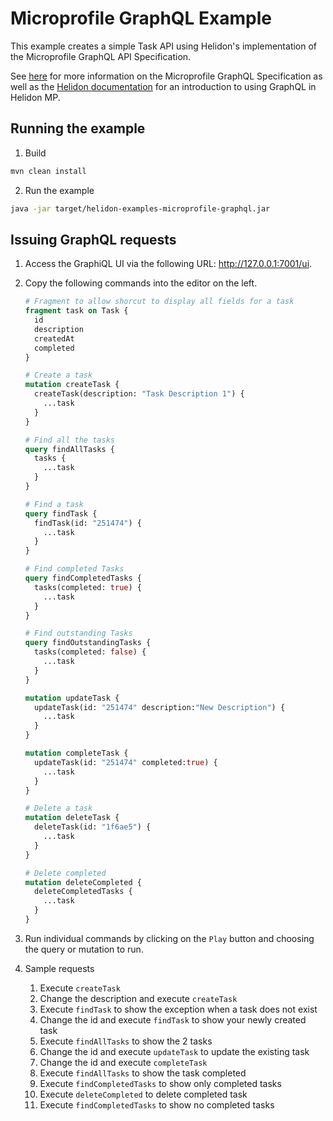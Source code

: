 # Microprofile GraphQL Example

This example creates a simple Task API using Helidon's implementation of the Microprofile GraphQL API Specification.

See [here](https://github.com/eclipse/microprofile-graphql) for more information on the 
Microprofile GraphQL Specification as well as the [Helidon documentation](https://helidon.io/docs/v2/#/mp/introduction/01_introduction)
for an introduction to using GraphQL in Helidon MP.

## Running the example

1. Build

```bash
mvn clean install
```              

2. Run the example

```bash
java -jar target/helidon-examples-microprofile-graphql.jar
```

## Issuing GraphQL requests 

1. Access the GraphiQL UI via the following URL: http://127.0.0.1:7001/ui.

2. Copy the following commands into the editor on the left.  

    ```graphql 
    # Fragment to allow shorcut to display all fields for a task
    fragment task on Task {
      id
      description
      createdAt
      completed
    }
    
    # Create a task
    mutation createTask {
      createTask(description: "Task Description 1") {
        ...task
      }
    }
    
    # Find all the tasks
    query findAllTasks {
      tasks {
        ...task
      }
    }
    
    # Find a task
    query findTask {
      findTask(id: "251474") {
        ...task
      }
    }
    
    # Find completed Tasks
    query findCompletedTasks {
      tasks(completed: true) {
        ...task
      }
    }
    
    # Find outstanding Tasks
    query findOutstandingTasks {
      tasks(completed: false) {
        ...task
      }
    }
    
    mutation updateTask {
      updateTask(id: "251474" description:"New Description") {
        ...task
      }
    }
    
    mutation completeTask {
      updateTask(id: "251474" completed:true) {
        ...task
      } 
    }
    
    # Delete a task
    mutation deleteTask {
      deleteTask(id: "1f6ae5") {
        ...task
      }
    }
    
    # Delete completed
    mutation deleteCompleted {
      deleteCompletedTasks {
        ...task
      }
    }
    ```
   
3. Run individual commands by clicking on the `Play` button and choosing the query or mutation to run.

4. Sample requests

   1. Execute `createTask` 
   2. Change the description and execute `createTask`
   3. Execute `findTask` to show the exception when a task does not exist
   3. Change the id and execute `findTask` to show your newly created task
   5. Execute `findAllTasks` to show the 2 tasks
   6. Change the id and execute `updateTask` to update the existing task
   7. Change the id and execute `completeTask`
   8. Execute `findAllTasks` to show the task completed
   9. Execute `findCompletedTasks` to show only completed tasks
   10. Execute `deleteCompleted` to delete completed task
   11. Execute `findCompletedTasks` to show no completed tasks

     